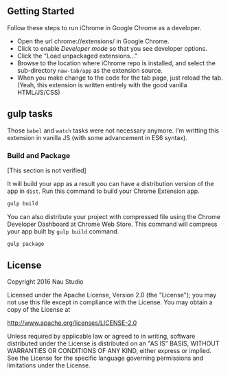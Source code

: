 ## Getting Started

Follow these steps to run iChrome in Google Chrome as a developer.

- Open the url chrome://extensions/ in Google Chrome.
- Click to enable *Developer mode* so that you see developer options.
- Click the "Load unpackaged extensions..."
- Browse to the location where iChrome repo is installed, and select the sub-directory `naw-tab/app` as the extension source.
- When you make change to the code for the tab page, just reload the tab. (Yeah, this extension is written entirely with the good vanilla HTML/JS/CSS)

## gulp tasks

Those `babel` and `watch` tasks were not necessary anymore. I'm writting this extension in vanilla JS (with some advancement in ES6 syntax).

### Build and Package

[This section is not verified]

It will build your app as a result you can have a distribution version of the app in `dist`. Run this command to build your Chrome Extension app.

```bash
gulp build
```

You can also distribute your project with compressed file using the Chrome Developer Dashboard at Chrome Web Store. This command will compress your app built by `gulp build` command.

```bash
gulp package
```

## License

Copyright 2016 Nau Studio

Licensed under the Apache License, Version 2.0 (the "License");
you may not use this file except in compliance with the License.
You may obtain a copy of the License at

http://www.apache.org/licenses/LICENSE-2.0

Unless required by applicable law or agreed to in writing, software
distributed under the License is distributed on an "AS IS" BASIS,
WITHOUT WARRANTIES OR CONDITIONS OF ANY KIND, either express or implied.
See the License for the specific language governing permissions and
limitations under the License.
